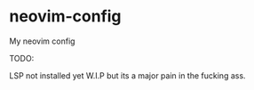 # neovim-config
My neovim config

TODO:

LSP not installed yet W.I.P but its a major pain in the fucking ass. 
